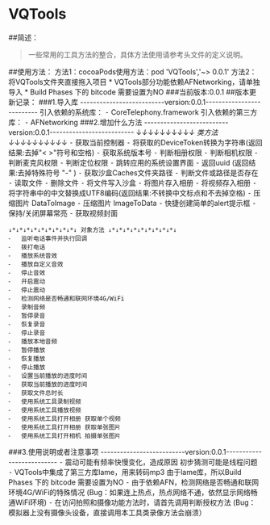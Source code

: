 # VQTools
##简述：
>一些常用的工具方法的整合，具体方法使用请参考头文件的定义说明。

##使用方法：
	方法1：cocoaPods使用方法：pod 'VQTools','~> 0.0.1'
	方法2：将VQTools文件夹直接拖入项目
				* VQTools部分功能依赖AFNetworking，请单独导入
				* Build Phases 下的 bitcode 需要设置为NO
###当前版本:0.0.1
##版本更新记录：
###1.导入库
	--------------------------version:0.0.1--------------------------
	引入依赖的系统库：
	⁃	CoreTelephony.framework
	引入依赖的第三方库：
	⁃	AFNetworking
###2.增加什么方法
	--------------------------version:0.0.1--------------------------
	↓*↓*↓*↓*↓*↓*↓*↓*↓*↓ 类方法 ↓*↓*↓*↓*↓*↓*↓*↓*↓*↓
	⁃	获取当前控制器
	⁃	将获取的DeviceToken转换为字符串(返回结果:去掉"< >"符号和空格)
	⁃	获取系统版本号
	⁃	判断相册权限
	⁃	判断相机权限
	⁃	判断麦克风权限
	⁃	判断定位权限
	⁃	跳转应用的系统设置界面
	⁃	返回uuid (返回结果:去掉特殊符号 "-" )
	⁃	获取沙盒Caches文件夹路径
	⁃	判断文件或路径是否存在
	⁃	读取文件
	⁃	删除文件
	⁃	将文件写入沙盒
	⁃	将图片存入相册
	⁃	将视频存入相册
	⁃	将字符串中的中文替换成UTF8编码(返回结果:不转换中文标点和不去掉空格)
	⁃	压缩图片 DataToImage
	⁃	压缩图片 ImageToData
	⁃	快捷创建简单的alert提示框
	⁃	保持/关闭屏幕常亮
	⁃	获取视频封面

	↓*↓*↓*↓*↓*↓*↓*↓*↓*↓ 对象方法 ↓*↓*↓*↓*↓*↓*↓*↓*↓*↓
	⁃	监听电话事件并执行回调
	⁃	拨打电话
	⁃	播放系统音效
	⁃	播放自定义音效
	⁃	停止音效
	⁃	开启震动
	⁃	停止震动
	⁃	检测网络是否畅通和联网环境4G/WiFi
	⁃	录制音频
	⁃	暂停录音
	⁃	恢复录音
	⁃	停止录音
	⁃	播放本地音频
	⁃	暂停播放
	⁃	恢复播放
	⁃	停止播放
	⁃	设置当前播放的进度时间
	⁃	获取当前播放的进度时间
	⁃	获取文件总时长
	⁃	使用系统工具录制视频
	⁃	使用系统工具播放视频
	⁃	使用系统工具打开相册 获取单个视频
	⁃	使用系统工具打开相册 获取单张图片
	⁃	使用系统工具打开相机 拍摄单张图片

###3.使用说明或者注意事项
	--------------------------version:0.0.1--------------------------
	⁃ 震动可能有频率快慢变化，造成原因 初步猜测可能是线程问题 
	⁃ VQTools中集成了第三方库lame，用来转码mp3
		由于lame库，所以Build Phases 下的 bitcode 需要设置为NO
	⁃ 由于依赖AFN，检测网络是否畅通和联网环境4G/WiFi的特殊情况
		(Bug：如果连上热点，热点网络不通，依然显示网络畅通WiFi环境)
	⁃ 在访问拍照和摄像功能方法时，请首先调用判断授权方法
		(Bug：模拟器上没有摄像头设备，直接调用本工具类录像方法会崩溃）